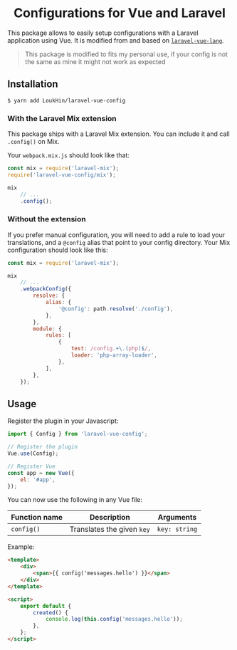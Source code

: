 <p align="center">
  <h1 align="center">Configurations for Vue and Laravel</h1>
<p>

This package allows to easily setup configurations with a Laravel application using Vue. It is modified from and based on [`laravel-vue-lang`](https://github.com/rmariuzzo/laravel-vue-lang/).

> This package is modified to fits my personal use, if your config is not the same as mine it might not work as expected

## Installation

```console
$ yarn add LoukHin/laravel-vue-config
```

### With the Laravel Mix extension

This package ships with a Laravel Mix extension. You can include it and call `.config()` on Mix.

Your `webpack.mix.js` should look like that:

```js
const mix = require('laravel-mix');
require('laravel-vue-config/mix');

mix
	// ...
	.config();
```

### Without the extension

If you prefer manual configuration, you will need to add a rule to load your translations, and a `@config` alias that point to your config directory. Your Mix configuration should look like this:

```js
const mix = require('laravel-mix');

mix
	// ...
	.webpackConfig({
		resolve: {
			alias: {
				'@config': path.resolve('./config'),
			},
		},
		module: {
			rules: [
				{
					test: /config.+\.(php)$/,
					loader: 'php-array-loader',
				},
			],
		},
	});
```

## Usage

Register the plugin in your Javascript:

```js
import { Config } from 'laravel-vue-config';

// Register the plugin
Vue.use(Config);

// Register Vue
const app = new Vue({
	el: '#app',
});
```

You can now use the following in any Vue file:

| Function name | Description                                                                                   | Arguments                                                   |
| ------------- | --------------------------------------------------------------------------------------------- | ----------------------------------------------------------- |
| `config()`        | Translates the given `key` | `key: string` |


Example:

```html
<template>
	<div>
		<span>{{ config('messages.hello') }}</span>
	</div>
</template>

<script>
	export default {
		created() {
			console.log(this.config('messages.hello'));
		},
	};
</script>
```

